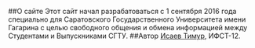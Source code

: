 ##О сайте
Этот сайт начал разрабатоваться с 1 сентября 2016 года специально для Саратовского Государственного Университета имени Гагарина 
с целью свободного общения и обмена информацией между Студентами и Выпускниками СГТУ.
##Автор
[Исаев Тимур](https://www.vk.com/id261840314), ИФСТ-12.